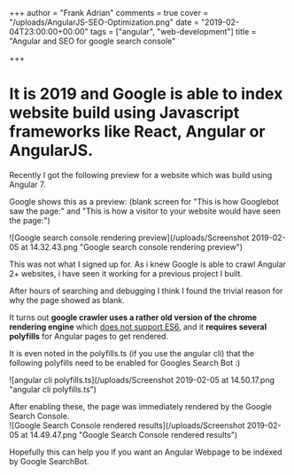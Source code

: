 +++
author = "Frank Adrian"
comments = true
cover = "/uploads/AngularJS-SEO-Optimization.png"
date = "2019-02-04T23:00:00+00:00"
tags = ["angular", "web-development"]
title = "Angular and SEO for google search console"

+++
# It is 2019 and Google is able to index website build using Javascript frameworks like React, Angular or AngularJS.

Recently I got the following preview for a website which was build using Angular 7.

Google shows this as a preview: (blank screen for "This is how Googlebot saw the page:" and "This is how a visitor to your website would have seen the page:")

![Google search console rendering preview](/uploads/Screenshot 2019-02-05 at 14.32.43.png "Google search console rendering preview")

This was not what I signed up for. As i knew Google is able to crawl Angular 2+ websites, i have seen it working for a previous project I built.

After hours of searching and debugging I think I found the trivial reason for why the page showed as blank.

It turns out **google crawler uses a rather old version of the chrome rendering engine** which [does not support ES6](https://developers.google.com/search/docs/guides/rendering), and it **requires several polyfills** for Angular pages to get rendered.

It is even noted in the polyfills.ts (if you use the angular cli) that the following polyfills need to be enabled for Googles Search Bot :)

![angular cli polyfills.ts](/uploads/Screenshot 2019-02-05 at 14.50.17.png "angular cli polyfills.ts")

After enabling these, the page was immediately rendered by the Google Search Console.  
![Google Search Console rendered results](/uploads/Screenshot 2019-02-05 at 14.49.47.png "Google Search Console rendered results")

Hopefully this can help you if you want an Angular Webpage to be indexed by Google SearchBot.